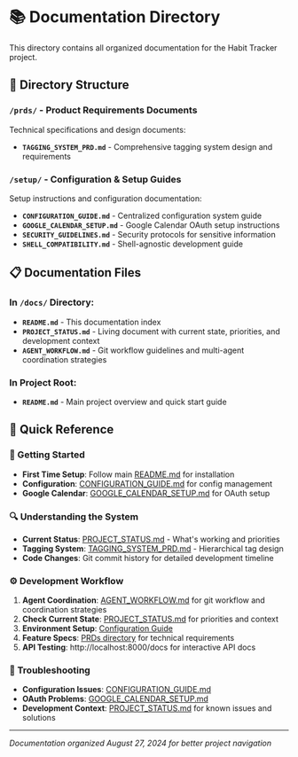 # 📚 Documentation Directory

This directory contains all organized documentation for the Habit Tracker project.

## 📁 Directory Structure

### `/prds/` - Product Requirements Documents
Technical specifications and design documents:
- **`TAGGING_SYSTEM_PRD.md`** - Comprehensive tagging system design and requirements

### `/setup/` - Configuration & Setup Guides
Setup instructions and configuration documentation:
- **`CONFIGURATION_GUIDE.md`** - Centralized configuration system guide
- **`GOOGLE_CALENDAR_SETUP.md`** - Google Calendar OAuth setup instructions
- **`SECURITY_GUIDELINES.md`** - Security protocols for sensitive information
- **`SHELL_COMPATIBILITY.md`** - Shell-agnostic development guide

## 📋 Documentation Files

### **In `/docs/` Directory:**
- **`README.md`** - This documentation index
- **`PROJECT_STATUS.md`** - Living document with current state, priorities, and development context
- **`AGENT_WORKFLOW.md`** - Git workflow guidelines and multi-agent coordination strategies

### **In Project Root:**
- **`README.md`** - Main project overview and quick start guide

## 🎯 Quick Reference

### **🚀 Getting Started**
- **First Time Setup**: Follow main [README.md](../README.md) for installation
- **Configuration**: [CONFIGURATION_GUIDE.md](setup/CONFIGURATION_GUIDE.md) for config management
- **Google Calendar**: [GOOGLE_CALENDAR_SETUP.md](setup/GOOGLE_CALENDAR_SETUP.md) for OAuth setup

### **🔍 Understanding the System**
- **Current Status**: [PROJECT_STATUS.md](PROJECT_STATUS.md) - What's working and priorities
- **Tagging System**: [TAGGING_SYSTEM_PRD.md](prds/TAGGING_SYSTEM_PRD.md) - Hierarchical tag design
- **Code Changes**: Git commit history for detailed development timeline

### **⚙️ Development Workflow**
1. **Agent Coordination**: [AGENT_WORKFLOW.md](AGENT_WORKFLOW.md) for git workflow and coordination strategies
2. **Check Current State**: [PROJECT_STATUS.md](PROJECT_STATUS.md) for priorities and context
3. **Environment Setup**: [Configuration Guide](setup/CONFIGURATION_GUIDE.md) 
4. **Feature Specs**: [PRDs directory](prds/) for technical requirements
5. **API Testing**: http://localhost:8000/docs for interactive API docs

### **🐛 Troubleshooting**
- **Configuration Issues**: [CONFIGURATION_GUIDE.md](setup/CONFIGURATION_GUIDE.md)
- **OAuth Problems**: [GOOGLE_CALENDAR_SETUP.md](setup/GOOGLE_CALENDAR_SETUP.md)
- **Development Context**: [PROJECT_STATUS.md](PROJECT_STATUS.md) for known issues and solutions

---

*Documentation organized August 27, 2024 for better project navigation*
